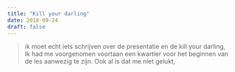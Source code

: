 ```yaml
---
title: "Kill your darling"
date: 2018-09-24
draft: false
---
```

> ik moet echt iets schrijven over de presentatie en de kill your darling, 
Ik had me voorgenomen voortaan een kwartier voor het beginnen van de les aanwezig te zijn. Ook al is dat me niet gelukt, 